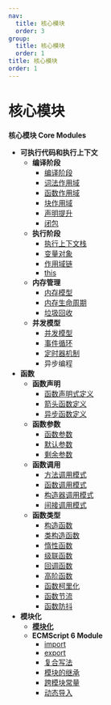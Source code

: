 ```yaml
---
nav:
  title: 核心模块
  order: 3
group:
  title: 核心模块
  order: 1
title: 核心模块
order: 1
---
```


# 核心模块

**核心模块 Core Modules**

- **可执行代码和执行上下文**
  - **编译阶段**
    - [编译阶段](/core-modules/executable-code-and-execution-contexts/compilation/compilation)
    - [词法作用域](/core-modules/executable-code-and-execution-contexts/compilation/lexical-scope)
    - [函数作用域](/core-modules/executable-code-and-execution-contexts/compilation/function-as-scopes)
    - [块作用域](/core-modules/executable-code-and-execution-contexts/compilation/blocks-as-scopes)
    - [声明提升](/core-modules/executable-code-and-execution-contexts/compilation/hoisting)
    - [闭包](/core-modules/executable-code-and-execution-contexts/compilation/closures)
  - **执行阶段**
    - [执行上下文栈](/core-modules/executable-code-and-execution-contexts/execution/execution-context-stack)
    - [变量对象](/core-modules/executable-code-and-execution-contexts/execution/variable-object)
    - [作用域链](/core-modules/executable-code-and-execution-contexts/execution/scope-chain)
    - [this](/core-modules/executable-code-and-execution-contexts/execution/this)
  - **内存管理**
    - [内存模型](/core-modules/executable-code-and-execution-contexts/memory-management/memory-model)
    - [内存生命周期](/core-modules/executable-code-and-execution-contexts/memory-management/memory-life-cycle)
    - [垃圾回收](/core-modules/executable-code-and-execution-contexts/memory-management/garbage-collection)
  - **并发模型**
    - [并发模型](/core-modules/executable-code-and-execution-contexts/concurrency-model/concurrency-model)
    - [事件循环](/core-modules/executable-code-and-execution-contexts/concurrency-model/event-loop)
    - [定时器机制](/core-modules/executable-code-and-execution-contexts/concurrency-model/timers-mechanism)
    - 异步编程
- **函数**
  - **函数声明**
    - [函数声明式定义](/core-modules/ecmascript-function-objects/function-declarations/function-definitions)
    - [箭头函数定义](/core-modules/ecmascript-function-objects/function-declarations/arrow-function-definitions)
    - [异步函数定义](/core-modules/ecmascript-function-objects/function-declarations/async-function-definitions)
  - **函数参数**
    - [函数参数](/core-modules/ecmascript-function-objects/function-arguments/function-parameters)
    - [默认参数](/core-modules/ecmascript-function-objects/function-arguments/default-parameters)
    - [剩余参数](/core-modules/ecmascript-function-objects/function-arguments/rest-parameters)
  - **函数调用**
    - [方法调用模式](/core-modules/ecmascript-function-objects/function-calls/method-invocation-pattern)
    - [函数调用模式](/core-modules/ecmascript-function-objects/function-calls/function-invocation-pattern)
    - [构造器调用模式](/core-modules/ecmascript-function-objects/function-calls/constructor-invocation-pattern)
    - [间接调用模式](/core-modules/ecmascript-function-objects/function-calls/apply-invocation-pattern)
  - **函数类型**
    - [构造函数](/core-modules/ecmascript-function-objects/function-types/structure-function)
    - [类构造函数](/core-modules/ecmascript-function-objects/function-types/class-structure-function)
    - [惰性函数](/core-modules/ecmascript-function-objects/function-types/lazy-function)
    - [级联函数](/core-modules/ecmascript-function-objects/function-types/cascade-function)
    - [回调函数](/core-modules/ecmascript-function-objects/function-types/callback-function)
    - [高阶函数](/core-modules/ecmascript-function-objects/function-types/hight-order-function)
    - [函数柯里化](/core-modules/ecmascript-function-objects/function-types/function-currying)
    - [函数节流](/core-modules/ecmascript-function-objects/function-types/throttle)
    - [函数防抖](/core-modules/ecmascript-function-objects/function-types/debounce)
- **模块化**
  - [**模块化**](/core-modules/modularization/modularization)
  - **ECMScript 6 Module**
    - [import](/core-modules/modularization/ecmascript6-module/import)
    - [export](/core-modules/modularization/ecmascript6-module/export)
    - [复合写法](/core-modules/modularization/ecmascript6-module/compound)
    - [模块的继承](/core-modules/modularization/ecmascript6-module/module-inheritance)
    - [跨模块常量](/core-modules/modularization/ecmascript6-module/cross-module-constant)
    - [动态导入](/core-modules/modularization/ecmascript6-module/dynamic-import)